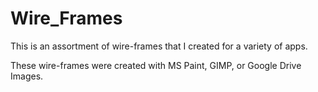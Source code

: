 # Wire_Frames

This is an assortment of wire-frames that I created for a variety of apps.

These wire-frames were created with MS Paint, GIMP, or Google Drive Images.
